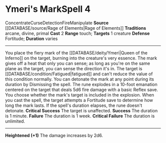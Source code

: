 ﻿---
actions: '[two-actions]'
duration: varies
element: Fire
heighten: '+1'
heighten_level: 4, 5, 6, 7, 8, 9, 10
id: '1364'
level: '4'
name: Ymeri's Mark
range: touch
rarity: Common
saving_throw: Fortitude
source: '[[DATABASE/source/Rage of Elements|Rage of Elements]]'
target: 1 creature
tradition:
- Arcane
- Divine
- Primal
trait:
- '[[DATABASE/trait/Concentrate|Concentrate]]'
- '[[DATABASE/trait/Curse|Curse]]'
- '[[DATABASE/trait/Detection|Detection]]'
- '[[DATABASE/trait/Fire|Fire]]'
- '[[DATABASE/trait/Manipulate|Manipulate]]'
type: Spell

---
# Ymeri's Mark<span class="item-type">Spell 4</span>

<span class="item-trait">Concentrate</span><span class="item-trait">Curse</span><span class="item-trait">Detection</span><span class="item-trait">Fire</span><span class="item-trait">Manipulate</span>
**Source** [[DATABASE/source/Rage of Elements|Rage of Elements]]
**Traditions** arcane, divine, primal
**Cast** <span class="action-icon">2</span> 
**Range** touch; **Targets** 1 creature
**Defense** Fortitude; **Duration** varies

---
You place the fiery mark of the [[DATABASE/deity/Ymeri|Queen of the Inferno]] on the target, burning into the creature's very essence. The mark gives off a heat that only you can sense; as long as you're on the same plane as the target, you can sense the direction it's in. The target is [[DATABASE/condition/Fatigued|fatigued]] and can't reduce the value of this condition normally.
 You can detonate the mark at any point during its duration by Dismissing the spell. The rune explodes in a 10-foot emanation centered on the target that deals 5d6 fire damage with a basic Reflex save. You choose whether the mark's target is included in the explosion.
 When you cast the spell, the target attempts a Fortitude save to determine how long the mark lasts. If the spell's duration elapses, the rune doesn't detonate.
**Critical Success** The target is unaffected.
**Success** The duration is 1 minute.
**Failure** The duration is 1 week.
**Critical Failure** The duration is unlimited.

---
**Heightened (+1)** The damage increases by 2d6.